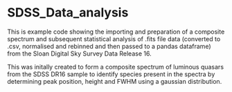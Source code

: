 # SDSS_Data_analysis

This is example code showing the importing and preparation of a composite spectrum and subsequent statistical analysis of .fits file data (converted to .csv, normalised and rebinned and then passed to a pandas dataframe) from the Sloan Digital Sky Survey Data Release 16.

This was initally created to form a composite spectrum of luminous quasars from the SDSS DR16 sample to identify species present in the spectra by determining peak position, height and FWHM using a gaussian distribution. 
